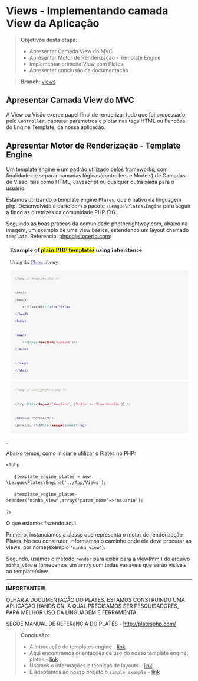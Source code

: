 # [](#implementando-mvc-views)Views - Implementando camada View da Aplicação

> **Objetivos desta etapa:**
>
> *   Apresentar Camada View do MVC 
> *   Apresentar Motor de Renderização - Template Engine
> *   Implementar primeira View com Plates   
> *   Apresentar conclusão da documentação    


> 
> **Branch**: [views](https://)

## Apresentar Camada View do MVC

A View ou Visão exerce papel final de renderizar tudo que foi processado pelo `Controller`, capturar parametros e plotar nas tags HTML ou Funcões do Engine Template, da nossa aplicação. 


## Apresentar Motor de Renderização - Template Engine 

Um template engine é um padrão utilizado pelos frameworks, com finalidade de separar camadas lógicas(controllers e Models) de Camadas de Visão, tais como HTML, Javascript ou qualquer outra saída para o usuário.

Estamos utilizando o template engine `Plates`, que é nativo da linguagem php.
Desenvolvido a parte com o pacote `\League\Plates\Engine` para seguir a finco as diretrizes da comunidade PHP-FIG.  


Seguindo as boas práticas da comunidade phptherightway.com, abaixo na imagem, um exemplo de uma view básica, estendendo um layout chamado `template`. Referencia: [phpdojeitocerto.com](https://phptherightway.com/#plain_php_templates):

![Exemplo View com Plates](/%23private/docs/phptherightway.com/imagens/views-template-engine-plain.png "Exemplo de um template e view utilizando o Plates"). 


Abaixo temos, como iniciar e utilizar o Plates no PHP:


    <?php
    
       $template_engine_plates = new \League\Plates\Engine('../App/Views');
       
       $template_engine_plates->render('minha_view',array('param_nome'=>'usuario');
       
    ?>

O que estamos fazendo aqui. 

Primeiro, instanciamos a classe que representa o motor de renderização Plates. 
No seu construtor, informamos o caminho onde ele deve procurar as views, por nome(exemplo `'minha_view'`).

Segundo, usamos o método `render` para exibir para a view(html) do arquivo `minha_view` e fornecemos um `array` com todas variaveis que serão visiveis ao template/view.





---

**IMPORTANTE!!!** 

OLHAR A DOCUMENTAÇÃO DO PLATES.
ESTAMOS CONSTRUINDO UMA APLICAÇÃO HANDS ON, A QUAL PRECISAMOS SER PESQUISADORES, PARA MELHOR USO DA LINGUAGEM E FERRAMENTA. 

SEGUE MANUAL DE REFERêNCIA DO PLATES - http://platesphp.com/ 


  


> **Conclusão:**
>
> *   A introdução de templates engine - [link](https://www.treinaweb.com.br/blog/o-que-e-template-engine/)  
> *   Aqui encontramos orientações de uso do nosso template engine, plates -  [link](http://platesphp.com/)
> *   Usamos o informações e técnicas de layouts - [link](http://platesphp.com/templates/layouts/
      )    
> *   E adaptamos ao nosso projeto o `simple example` -   [link](http://platesphp.com/getting-started/simple-example/)    
